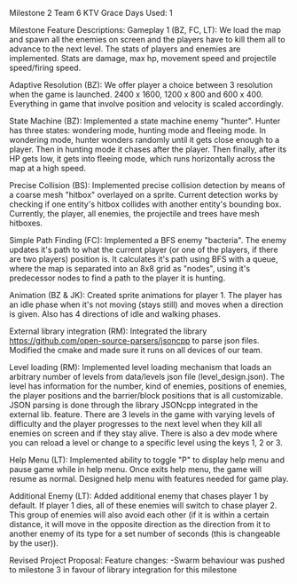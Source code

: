 Milestone 2 Team 6 KTV
Grace Days Used: 1

Milestone Feature Descriptions:
Gameplay 1 (BZ, FC, LT): We load the map and spawn all the enemies on screen and the players have to kill them all to advance to the next level. The stats of players and enemies are implemented. Stats are damage, max hp, movement speed and projectile speed/firing speed.

Adaptive Resolution (BZ): We offer player a choice between 3 resolution when the game is launched. 2400 x 1600, 1200 x 800 and 600 x 400. Everything in game that involve position and velocity is scaled accordingly. 

State Machine (BZ): Implemented a state machine enemy "hunter". Hunter has three states: wondering mode, hunting mode and fleeing mode. In wondering mode, hunter wonders randomly until it gets close enough to a player. Then in hunting mode it chases after the player. Then finally, after its HP gets low, it gets into fleeing mode, which runs horizontally across the map at a high speed.

Precise Collision (BS): Implemented precise collision detection by means of a coarse mesh "hitbox" overlayed on a sprite. Current detection works by checking if one entity's hitbox collides with another entity's bounding box. Currently, the player, all enemies, the projectile and trees have mesh hitboxes.

Simple Path Finding (FC): Implemented a BFS enemy "bacteria". The enemy updates it's path to what the current player (or one of the players, if there are two players) position is. It calculates it's path using BFS with a queue, where the map is separated into an 8x8 grid as "nodes", using it's predecessor nodes to find a path to the player it is hunting. 

Animation (BZ & JK): Created sprite animations for player 1. The player has an idle phase when it's not moving (stays still) and moves when a direction is given. Also has 4 directions of idle and walking phases.

External library integration (RM): Integrated the library https://github.com/open-source-parsers/jsoncpp to parse json files. Modified the cmake and made sure 
it runs on all devices of our team. 

Level loading (RM): Implemented level loading mechanism that loads an arbitrary number of levels from data/levels json file (level_design.json). 
The level has information for the number, kind of enemies, positions of enemies, the player positions and the barrier/block positions that is all customizable. 
JSON parsing is done through the library JSONcpp integrated in the external lib. feature. There are 3 levels in the game with varying levels of difficulty 
and the player progresses to the next level when they kill all enemies on screen and if they stay alive.
There is also a dev mode where you can reload a level or change to a specific level using the keys 1, 2 or 3.

Help Menu (LT): Implemented ability to toggle "P" to display help menu and pause game while in help menu. Once exits help menu, the game will resume as normal. Designed help menu with features needed for game play.

Additional Enemy (LT): Added additional enemy that chases player 1 by default. If player 1 dies, all of these enemies will switch to chase player 2. 
This group of enemies will also avoid each other (if it is within a certain distance, it will move in the opposite direction as the direction from it to another enemy of its type for a set number of seconds (this is changeable by the user)).

Revised Project Proposal:
Feature changes:
-Swarm behaviour was pushed to milestone 3 in favour of library integration for this milestone
